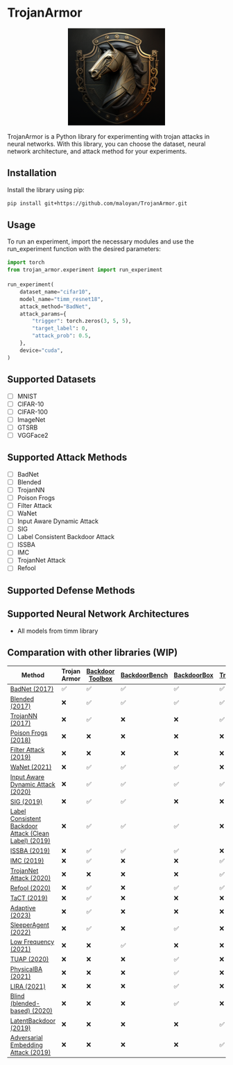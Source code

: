# TrojanArmor

<p align="center">
<img src="assets/logo.png" width=224 height=224>
</p>

TrojanArmor is a Python library for experimenting with trojan attacks in neural networks. With this library, you can choose the dataset, neural network architecture, and attack method for your experiments.

## Installation

Install the library using pip:

```bash
pip install git+https://github.com/maloyan/TrojanArmor.git
```

## Usage

To run an experiment, import the necessary modules and use the run_experiment function with the desired parameters:

```python
import torch
from trojan_armor.experiment import run_experiment

run_experiment(
    dataset_name="cifar10",
    model_name="timm_resnet18",
    attack_method="BadNet",
    attack_params={
        "trigger": torch.zeros(3, 5, 5),
        "target_label": 0,
        "attack_prob": 0.5,
    },
    device="cuda",
)
```

## Supported Datasets

- [ ] MNIST
- [ ] CIFAR-10
- [ ] CIFAR-100
- [ ] ImageNet
- [ ] GTSRB
- [ ] VGGFace2

## Supported Attack Methods

- [ ] BadNet
- [ ] Blended
- [ ] TrojanNN
- [ ] Poison Frogs
- [ ] Filter Attack
- [ ] WaNet
- [ ] Input Aware Dynamic Attack
- [ ] SIG
- [ ] Label Consistent Backdoor Attack
- [ ] ISSBA
- [ ] IMC
- [ ] TrojanNet Attack
- [ ] Refool

## Supported Defense Methods

## Supported Neural Network Architectures

- All models from timm library

## Comparation with other libraries (WIP)

| Method                                         | Trojan Armor | [Backdoor Toolbox](https://github.com/vtu81/backdoor-toolbox) | [BackdoorBench](https://github.com/SCLBD/BackdoorBench) | [BackdoorBox](https://github.com/THUYimingLi/BackdoorBox) | [TrojanZoo](https://github.com/ain-soph/trojanzoo) |
|------------------------------------------------|--------------|------------------|----------------|-------------|-----------|
| [BadNet (2017)](https://ieeexplore.ieee.org/document/8685687)                                  | ✅           | ✅               | ✅             | ✅          | ✅         |
| [Blended (2017)](https://arxiv.org/abs/1712.05526)                                             | ❌           | ✅               | ✅             | ✅          | ✅         |
| [TrojanNN (2017)](https://docs.lib.purdue.edu/cgi/viewcontent.cgi?article=2782&context=cstech) | ❌           | ✅               | ❌             | ❌          | ✅         |
| [Poison Frogs (2018)](https://proceedings.neurips.cc/paper/2018/hash/22722a343513ed45f14905eb07621686-Abstract.html)                                   | ❌           | ❌               | ❌             | ❌          | ❌         |
| [Filter Attack (2019)](https://dl.acm.org/doi/10.1145/3319535.3363216)                         | ❌           | ❌               | ❌             | ❌          | ❌         |
| [WaNet (2021)](https://arxiv.org/abs/2102.10369)                                               | ❌           | ✅               | ✅             | ✅          | ❌         |
| [Input Aware Dynamic Attack (2020)](https://arxiv.org/abs/2010.08138)                          | ❌           | ✅               | ✅             | ✅          | ✅         |
| [SIG (2019)](https://arxiv.org/abs/1902.11237)                                                 | ❌           | ✅               | ✅             | ❌          | ❌         |
| [Label Consistent Backdoor Attack (Clean Label) (2019)](https://arxiv.org/abs/1912.02771)      | ❌           | ✅               | ✅             | ✅          | ❌         |
| [ISSBA (2019)](https://arxiv.org/abs/1909.02742)                                               | ❌           | ✅               | ✅             | ✅          | ❌         |
| [IMC (2019)](https://arxiv.org/abs/1911.01559)                                                 | ❌           | ✅               | ❌             | ❌          | ✅         |
| [TrojanNet Attack (2020)](https://arxiv.org/abs/2002.10078)                                    | ❌           | ❌               | ❌             | ❌          | ✅         |
| [Refool (2020)](https://arxiv.org/abs/2007.02343)                                              | ❌           | ✅               | ❌             | ✅          | ✅         |
| [TaCT (2019)](https://arxiv.org/abs/1908.00686)                                                | ❌           | ✅               | ❌             | ❌          | ❌         |
| [Adaptive (2023)](https://openreview.net/forum?id=_wSHsgrVali)                                 | ❌           | ✅               | ❌             | ❌          | ❌         |
| [SleeperAgent (2022)](https://arxiv.org/abs/2106.08970)                                        | ❌           | ✅               | ❌             | ✅          | ❌         |
| [Low Frequency (2021)](https://openaccess.thecvf.com/content/ICCV2021/papers/Zeng_Rethinking_the_Backdoor_Attacks_Triggers_A_Frequency_Perspective_ICCV_2021_paper.pdf)                                  | ❌           | ❌               | ✅             | ❌          | ❌         |
| [TUAP (2020)](https://openaccess.thecvf.com/content_CVPR_2020/papers/Zhao_Clean-Label_Backdoor_Attacks_on_Video_Recognition_Models_CVPR_2020_paper.pdf)                                           | ❌           | ❌               | ❌             | ✅          | ❌         |
| [PhysicalBA (2021)](https://arxiv.org/abs/2104.02361)                                          | ❌           | ❌               | ❌             | ✅          | ❌         |
| [LIRA (2021)](https://openaccess.thecvf.com/content/ICCV2021/papers/Doan_LIRA_Learnable_Imperceptible_and_Robust_Backdoor_Attacks_ICCV_2021_paper.pdf)                                           | ❌           | ❌               | ❌             | ✅          | ❌         |
| [Blind (blended-based) (2020)](https://arxiv.org/abs/2005.03823)                               | ❌           | ❌               | ❌             | ✅          | ❌         |
| [LatentBackdoor (2019)](https://people.cs.uchicago.edu/~ravenben/publications/pdf/pbackdoor-ccs19.pdf)                                | ❌           | ❌               | ❌             | ❌          | ✅         |
| [Adversarial Embedding Attack (2019)](https://arxiv.org/abs/1905.13409)                        | ❌           | ❌               | ❌             | ❌          | ✅         |
